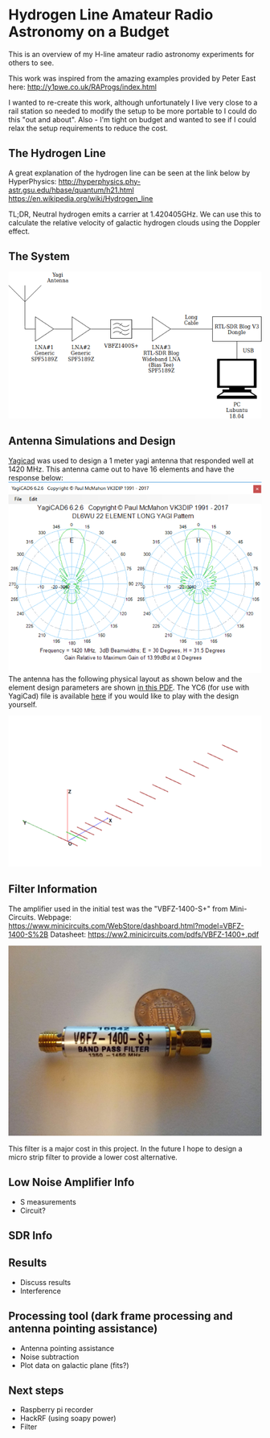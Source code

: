 
# Hydrogen Line Amateur Radio Astronomy on a Budget
This is an overview of my H-line amateur radio astronomy experiments for others to see.

This work was inspired from the amazing examples provided by Peter East here:
http://y1pwe.co.uk/RAProgs/index.html

I wanted to re-create this work, although unfortunately I live very close to a rail station so needed to modify the setup to be more portable to I could do this "out and about". Also - I'm tight on budget and wanted to see if I could relax the setup requirements to reduce the cost.

## The Hydrogen Line
A great explanation of the hydrogen line can be seen at the link below by HyperPhysics:
http://hyperphysics.phy-astr.gsu.edu/hbase/quantum/h21.html
https://en.wikipedia.org/wiki/Hydrogen_line

TL;DR, Neutral hydrogen emits a carrier at 1.420405GHz. We can use this to calculate the relative velocity of galactic hydrogen clouds using the Doppler effect.  

## The System

![SystemDiagram](/docs/RadioTelescopeSystemDiagram.png)


## Antenna Simulations and Design
[Yagicad](http://www.yagicad.com/yagicad/YagiCAD.htm) was used to design a 1 meter yagi antenna that responded well at 1420 MHz. This antenna came out to have 16 elements and have the response below:![Antenna Pattern](/AntennaV1Data/AntennaPattern.PNG)
The antenna has the following physical layout as shown below and the element design parameters are shown [in this PDF](/AntennaV1Data/CuOvereview.pdf). The YC6 (for use with YagiCad) file is available [here](/AntennaV1Data/DL6WU20_HLINEV1Cu.YC6) if you would like to play with the design yourself.

![Antenna Physical Layout](/AntennaV1Data/AntennaPlot.PNG)

## Filter Information
The amplifier used in the initial test was the "VBFZ-1400-S+" from Mini-Circuits.
Webpage: https://www.minicircuits.com/WebStore/dashboard.html?model=VBFZ-1400-S%2B
Datasheet: https://ww2.minicircuits.com/pdfs/VBFZ-1400+.pdf

![Filter Photo](/docs/MiniCircuitsFilter.jpg)

This filter is a major cost in this project. In the future I hope to design a micro strip filter to provide a lower cost alternative.

## Low Noise Amplifier Info
- S measurements
- Circuit?

## SDR Info 

## Results
- Discuss results
- Interference

## Processing tool (dark frame processing and antenna pointing assistance)
- Antenna pointing assistance
- Noise subtraction
- Plot data on galactic plane (fits?)

## Next steps
- Raspberry pi recorder
- HackRF (using soapy power)
- Filter
